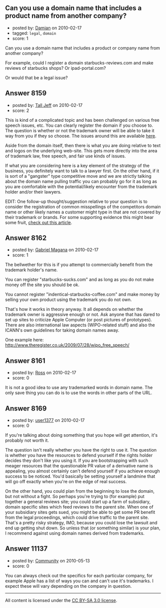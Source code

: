## Can you use a domain name that includes a product name from another company?

- posted by: [Damian](https://stackexchange.com/users/-1/1354-damian) on 2010-02-17
- tagged: `legal`, `domain`
- score: 1

Can you use a domain name that includes a product or company name from another company?

For example, could I register a domain starbucks-reviews.com and make reviews of starbucks shops? Or ipad-portal.com?

Or would that be a legal issue?


## Answer 8159

- posted by: [Tall Jeff](https://stackexchange.com/users/-1/957-tall-jeff) on 2010-02-17
- score: 2

<p>This is kind of a complicated topic and has been challenged on various free speech issues, etc. You can clearly register the domain if you choose to. The question is whether or not the trademark owner will be able to take it way from you if they so choose. The issues around this are available <a href="http://www.icann.org/en/udrp/udrp.htm" rel="nofollow">here</a>.</p>

<p>Aside from the domain itself, then there is what you are doing relative to text and logos on the underlying web-site. This gets more directly into the area of trademark law, free speech, and fair use kinds of issues.</p>

<p>If what you are considering here is a key element of the strategy of the business, you definitely want to talk to a lawyer first. On the other hand, if it is sort of a "gangster" type competitive move and we are strictly talking about the domain name pulling traffic you can probably go for it as long as you are comfortable with the potential/likely encounter from the trademark holder and/or their lawyers.</p>

<p>EDIT: One follow-up thought/suggestion relative to your question is to consider the registration of common misspellings of the competitors domain name or other likely names a customer might type in that are not covered by their trademark or brands. For some supporting evidence this might bear some fruit, <a href="http://www.newscientist.com/article/dn18542-typos-may-earn-google-500m-a-year.html" rel="nofollow">check out this article</a>. </p>



## Answer 8162

- posted by: [Gabriel Magana](https://stackexchange.com/users/-1/1158-gabriel-magana) on 2010-02-17
- score: 1

The bellwether for this is if you attempt to commercially benefit from the trademark holder's name.

You can register "starbucks-sucks.com" and as long as you do not make money off the site you should be ok.

You cannot register "indentical-starbucks-coffee.com" and make money by selling your own product using the trademark you do not own.

That's how it works in theory anyway.  It all depends on whether the trademark owner is aggressive enough or not.  Ask anyone that has dared to set up sites to criticize Apple Computer (or post pictures of prototypes).  There are also international law aspects (WIPO-related stuff) and also the ICANN's own guidelines for taking domain names away.

One example here: <http://www.theregister.co.uk/2009/07/28/wipo_free_speech/>


## Answer 8161

- posted by: [Ross](https://stackexchange.com/users/-1/1390-ross) on 2010-02-17
- score: 0

It is not a good idea to use any trademarked words in domain name. The only save thing you can do is to use the words in other parts of the URL.


## Answer 8169

- posted by: [user1377](https://stackexchange.com/users/-1/1377-user1377) on 2010-02-17
- score: 0

If you're talking about doing something that you hope will get attention, it's probably not worth it.

The question isn't really whether you have the right to use it.  The question is whether you have the resources to defend yourself if the rights holder decides they don't like you using it.  If you are bootstrapping with such meager resources that the questionable PR value of a derivative name is appealing, you almost certainly can't defend yourself if you achieve enough success to be noticed.  You'd basically be setting yourself a landmine that will go off exactly when you're on the edge of real success.

On the other hand, you could plan from the beginning to lose the domain, but not without a fight.  So perhaps you're trying to (for example) put together a general reviews site; you could start up a farm of subsidiary, domain specific sites which feed reviews to the parent site.  When one of your subsidiary sites gets sued, you might be able to get some PR benefit from the legal proceedings, which could drive traffic to the parent site.  That's a pretty risky strategy, IMO, because you could lose the lawsuit and end up getting shut down. So unless that (or something similar) is your plan, I recommend against using domain names derived from trademarks.



## Answer 11137

- posted by: [Community](https://stackexchange.com/users/-1/-1-community) on 2010-05-13
- score: 0

You can always check out the specifics for each particular company, for example Apple has a list of ways you can and can't use it's trademarks. I expect these will vary depending on the company in question.



---

All content is licensed under the [CC BY-SA 3.0 license](https://creativecommons.org/licenses/by-sa/3.0/).
